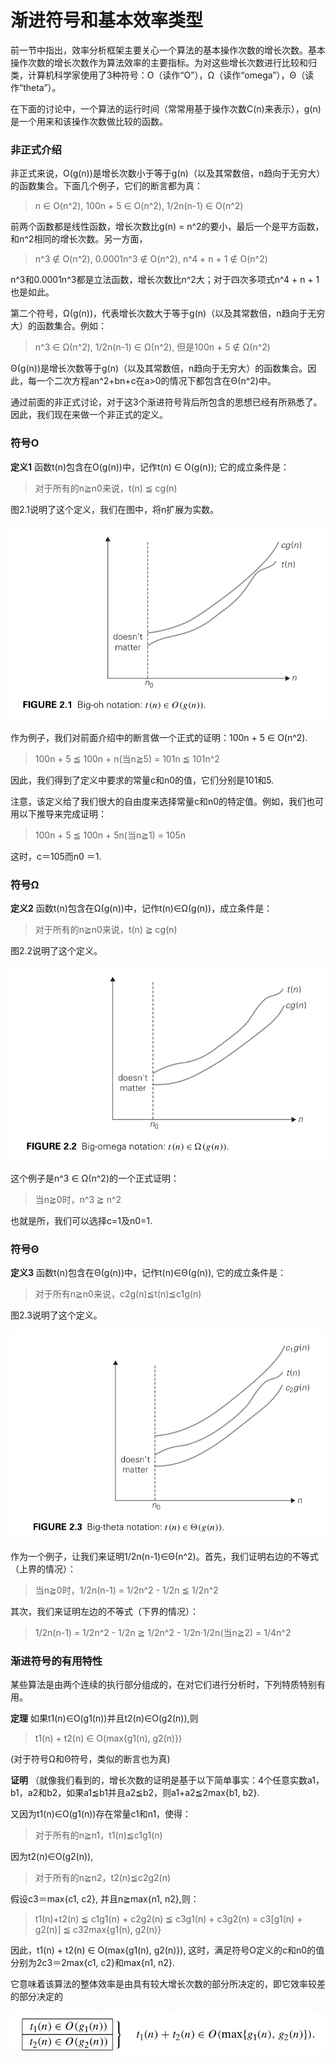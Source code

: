 渐进符号和基本效率类型
======================

前一节中指出，效率分析框架主要关心一个算法的基本操作次数的增长次数。基本操作次数的增长次数作为算法效率的主要指标。为对这些增长次数进行比较和归类，计算机科学家使用了3种符号：O（读作“O”），Ω（读作“omega”），Θ（读作“theta”）。

在下面的讨论中，一个算法的运行时间（常常用基于操作次数C(n)来表示），g(n)是一个用来和该操作次数做比较的函数。

### 非正式介绍

非正式来说，O(g(n))是增长次数小于等于g(n)（以及其常数倍，n趋向于无穷大）的函数集合。下面几个例子，它们的断言都为真：

> n ∈ O(n^2), 100n + 5 ∈ O(n^2), 1/2n(n-1) ∈ O(n^2)

前两个函数都是线性函数，增长次数比g(n) = n^2的要小，最后一个是平方函数，和n^2相同的增长次数。另一方面，

> n^3 ∉ O(n^2), 0.0001n^3 ∉ O(n^2), n^4 + n + 1 ∉ O(n^2)

n^3和0.0001n^3都是立法函数，增长次数比n^2大；对于四次多项式n^4 + n + 1也是如此。

第二个符号，Ω(g(n))，代表增长次数大于等于g(n)（以及其常数倍，n趋向于无穷大）的函数集合。例如：

> n^3 ∈ Ω(n^2), 1/2n(n-1) ∈ Ω(n^2), 但是100n + 5 ∉ Ω(n^2)

Θ(g(n))是增长次数等于g(n)（以及其常数倍，n趋向于无穷大）的函数集合。因此，每一个二次方程an^2+bn+c在a>0的情况下都包含在Θ(n^2)中。

通过前面的非正式讨论，对于这3个渐进符号背后所包含的思想已经有所熟悉了。因此，我们现在来做一个非正式的定义。

### 符号O

**定义1** 函数t(n)包含在O(g(n))中，记作t(n) ∈ O(g(n)); 它的成立条件是：

> 对于所有的n≧n0来说，t(n) ≦ cg(n)

图2.1说明了这个定义，我们在图中，将n扩展为实数。

![](https://github.com/arcticlion/reading-lists/blob/master/Introduction%20to%20the%20Design%20and%20Analysis%20of%20Algorithms/02%20Fundamentals%20of%20the%20Analysis%20of%20Algorithm%20Efficiency/%E5%B1%8F%E5%B9%95%E6%88%AA%E5%9B%BE%202014-11-27%2013.52.06.png)

作为例子，我们对前面介绍中的断言做一个正式的证明：100n + 5 ∈ O(n^2).

> 100n + 5 ≦ 100n + n(当n≧5) = 101n ≦ 101n^2

因此，我们得到了定义中要求的常量c和n0的值，它们分别是101和5.

注意，该定义给了我们很大的自由度来选择常量c和n0的特定值。例如，我们也可用以下推导来完成证明：

> 100n + 5 ≦ 100n + 5n(当n≧1) = 105n

这时，c＝105而n0 ＝1.

### 符号Ω

**定义2** 函数t(n)包含在Ω(g(n))中，记作t(n)∈Ω(g(n))，成立条件是：

> 对于所有的n≧n0来说，t(n) ≧ cg(n)

图2.2说明了这个定义。

![](https://github.com/arcticlion/reading-lists/blob/master/Introduction%20to%20the%20Design%20and%20Analysis%20of%20Algorithms/02%20Fundamentals%20of%20the%20Analysis%20of%20Algorithm%20Efficiency/%E5%B1%8F%E5%B9%95%E6%88%AA%E5%9B%BE%202014-11-27%2013.52.13.png)

这个例子是n^3 ∈ Ω(n^2)的一个正式证明：

> 当n≧0时，n^3 ≧ n^2

也就是所，我们可以选择c=1及n0=1.

### 符号Θ

**定义3** 函数t(n)包含在Θ(g(n))中，记作t(n)∈Θ(g(n)), 它的成立条件是：

> 对于所有n≧n0来说，c2g(n)≦t(n)≦c1g(n)

图2.3说明了这个定义。

![](https://github.com/arcticlion/reading-lists/blob/master/Introduction%20to%20the%20Design%20and%20Analysis%20of%20Algorithms/02%20Fundamentals%20of%20the%20Analysis%20of%20Algorithm%20Efficiency/屏幕截图%202014-11-27%2014.05.47.png)

作为一个例子，让我们来证明1/2n(n-1)∈Θ(n^2)。首先，我们证明右边的不等式（上界的情况）：

> 当n≧0时，1/2n(n-1) = 1/2n^2 - 1/2n ≦ 1/2n^2

其次，我们来证明左边的不等式（下界的情况）：

> 1/2n(n-1) = 1/2n^2 - 1/2n ≧ 1/2n^2 - 1/2n·1/2n(当n≧2) = 1/4n^2

### 渐进符号的有用特性

某些算法是由两个连续的执行部分组成的，在对它们进行分析时，下列特质特别有用。

**定理** 如果t1(n)∈O(g1(n))并且t2(n)∈O(g2(n)),则

> t1(n) + t2(n) ∈ O(max{g1(n), g2(n)}) 

(对于符号Ω和Θ符号，类似的断言也为真)

**证明** （就像我们看到的，增长次数的证明是基于以下简单事实：4个任意实数a1，b1，a2和b2，如果a1≦b1并且a2≦b2，则a1+a2≦2max{b1, b2}. 

又因为t1(n)∈O(g1(n))存在常量c1和n1，使得：

> 对于所有的n≧n1，t1(n)≦c1g1(n)

因为t2(n)∈O(g2(n)),

> 对于所有的n≧n2，t2(n)≦c2g2(n)

假设c3＝max{c1, c2}, 并且n≧max{n1, n2},则：

> t1(n)+t2(n) ≦ c1g1(n) + c2g2(n)
>             ≦ c3g1(n) + c3g2(n) = c3[g1(n) + g2(n)]
>             ≦ c32max{g1(n), g2(n)}

因此，t1(n) + t2(n) ∈ O(max{g1(n), g2(n)}), 这时，满足符号O定义的c和n0的值分别为2c3＝2max{c1, c2}和max{n1, n2}.

它意味着该算法的整体效率是由具有较大增长次数的部分所决定的，即它效率较差的部分决定的

![](https://github.com/arcticlion/reading-lists/blob/master/Introduction%20to%20the%20Design%20and%20Analysis%20of%20Algorithms/02%20Fundamentals%20of%20the%20Analysis%20of%20Algorithm%20Efficiency/屏幕截图%202014-11-27%2014.29.38.png)

